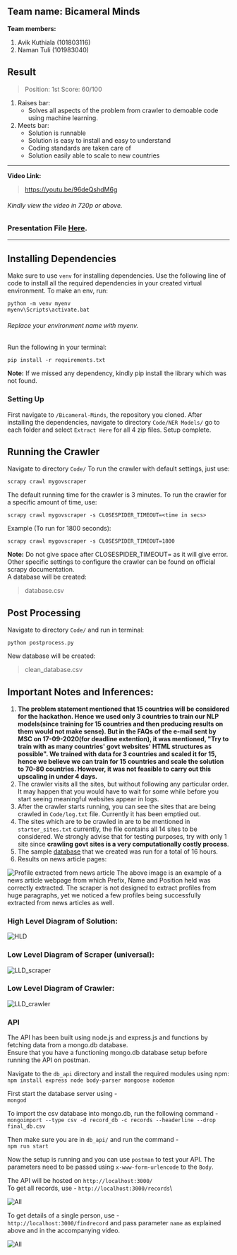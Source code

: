 
## Team name: Bicameral Minds
**Team members:**
1. Avik Kuthiala  (101803116)
2. Naman Tuli (101983040)
## Result
> Position: 1st
>Score: 60/100
1. Raises bar:
     * Solves all aspects of the problem from crawler to demoable code using machine learning.
2. Meets bar:
    * Solution is runnable
    * Solution is easy to install and easy to understand
    * Coding standards are taken care of
    * Solution easily able to scale to new countries
----------------------------------------------
**Video Link:**
>https://youtu.be/96deQshdM6g
###### Kindly view the video in 720p or above.
### Presentation File [Here](https://github.com/bernard0047/Bicameral-Minds/blob/master/Design/Bicameral%20Minds.pdf).
----------------------------------------------
 ## Installing Dependencies
 
 Make sure to use `venv` for installing dependencies. Use the following line of code to install all the required dependencies in your created virtual environment. To make an env, run:
 
	python -m venv myenv
	myenv\Scripts\activate.bat
###### Replace your environment name with myenv.
Run the following in your terminal:

	pip install -r requirements.txt
**Note:** If we missed any dependency, kindly pip install the library which was not found.

### Setting Up
First navigate to `/Bicameral-Minds`, the repository you cloned.
After installing the dependencies, navigate to directory `Code/NER Models/` go to each folder and select `Extract Here` for all 4 zip files.
Setup complete.


## Running the Crawler
Navigate to directory `Code/`
To run the crawler with default settings, just use:

	scrapy crawl mygovscraper

The default running time for the crawler is 3 minutes. To run the crawler for a specific amount of time, use:

	scrapy crawl mygovscraper -s CLOSESPIDER_TIMEOUT=<time in secs>
Example (To run for 1800 seconds):

	scrapy crawl mygovscraper -s CLOSESPIDER_TIMEOUT=1800
**Note:** Do not give space after  CLOSESPIDER_TIMEOUT=  as it  will give error.
Other specific settings to configure the crawler can be found on official scrapy documentation.<br>
A database will be created:
>database.csv

## Post Processing 
Navigate to directory `Code/` and run in terminal:

	python postprocess.py
New database will be created:
> clean_database.csv

## Important Notes and Inferences:
1. **The problem statement mentioned that 15 countries will be considered for the hackathon. Hence we used only 3 countries to train our NLP models(since training for 15 countries and then producing results on them would not make sense). But in the FAQs of the e-mail sent by MSC on 17-09-2020(for deadline extention), it was mentioned, "Try to train with as many countries'  govt websites' HTML structures as possible". We trained with data for 3 countries and scaled it for 15, hence we believe we can train for 15 countries and scale the solution to 70-80 countries. However, it was not feasible to carry out this upscaling in under 4 days.**
2. The crawler visits all the sites, but without following any particular order. It may happen that you would have to wait for some while before you start seeing meaningful websites appear in logs.
3. After the crawler starts running, you can see the sites that are being crawled in `Code/log.txt` file. Currently it has been emptied out.
4. The sites which are to be crawled in are to be mentioned in `starter_sites.txt` currently, the file contains all 14 sites to be considered. We strongly advise that for testing purposes, try with only 1 site since **crawling govt sites is a very computationally costly process**.
5.  The sample [database](https://github.com/bernard0047/Bicameral-Minds/blob/master/DATABASE/sample_database(57600s).csv) that we created was run for a total of 16 hours. 
6.  Results on news article pages: 

![Profile extracted from news article](https://github.com/bernard0047/Bicameral-Minds/blob/master/Design/news.jfif)
The above image is an example of a news article webpage from which Prefix, Name and Position held was correctly extracted. The scraper is not designed to extract profiles from huge paragraphs, yet we noticed a few profiles being successfully extracted from news articles as well. 

### High Level Diagram of Solution:
![HLD](https://github.com/bernard0047/Bicameral-Minds/blob/master/Design/HLDbw.png)

### Low Level Diagram of Scraper (universal):
![LLD_scraper](https://github.com/bernard0047/Bicameral-Minds/blob/master/Design/LLDscraperbw.png)

### Low Level Diagram of Crawler:
![LLD_crawler](https://github.com/bernard0047/Bicameral-Minds/blob/master/Design/LLD_crawlerbw.png) 

### API
The API has been built using node.js and express.js and functions by fetching data from a mongo.db database.\
Ensure that you have a functioning mongo.db database setup before running the API on postman.

Navigate to the `db_api` directory and install the required modules using npm:\
`npm install express node body-parser mongoose nodemon`

First start the database server using -\
`mongod`

To import the csv database into mongo.db, run the following command -\
`mongoimport --type csv -d record_db -c records --headerline --drop final_db.csv`

Then make sure you are in `db_api/` and run the command - \
`npm run start`

Now the setup is running and you can use `postman` to test your API. The parameters need to be passed using `x-www-form-urlencode` to the `Body`.

The API will be hosted on `http://localhost:3000/`\
To get all records, use -  `http://localhost:3000/records`\

![All](https://github.com/bernard0047/Bicameral-Minds/blob/master/Design/find_all.PNG) 

To get details of a single person, use - \
`http://localhost:3000/findrecord`  and pass parameter `name` as explained above and in the accompanying video.


![All](https://github.com/bernard0047/Bicameral-Minds/blob/master/Design/find_Modi.PNG)

